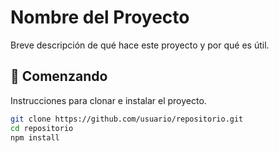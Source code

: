 # Nombre del Proyecto

Breve descripción de qué hace este proyecto y por qué es útil.

## 🚀 Comenzando

Instrucciones para clonar e instalar el proyecto.

```bash
git clone https://github.com/usuario/repositorio.git
cd repositorio
npm install
